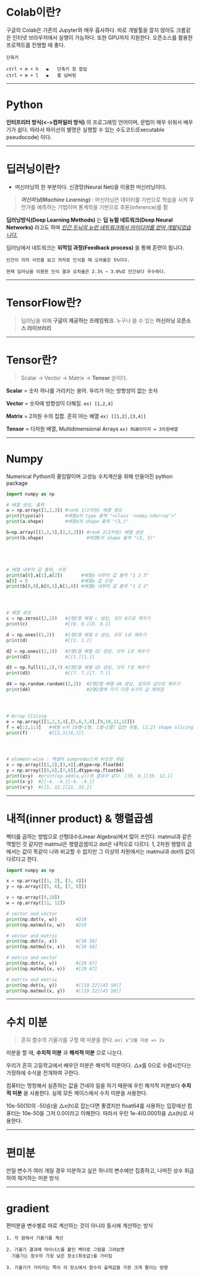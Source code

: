 # Colab이란?

구글의 Colab은 기존의 Jupyter와 매우 흡사하다. 따로 개발툴을 깔지 않아도 크롬같은 인터넷 브라우저에서 실행이 가능하다. 또한 GPU까지 지원한다. 오픈소스를 활용한 프로젝트를 진행할 때 좋다.

```
단축키

ctrl + m + h   ▶   단축키 창 팝업
ctrl + m + l   ▶   줄 넘버링
```

- - -

# Python

**인터프리터 방식(<->컴파일러 방식)** 의 프로그래밍 언어이며, 문법이 매우 쉬워서 배우기가 쉽다. 따라서 파이선의 별명은 실행할 수 있는 수도코드(Executable pseudocode) 이다.

- - -

# 딥러닝이란?

- 머신러닝의 한 부분이다. 신경망(Neural Net)을 이용한 머신러닝이다.

> ***머신러닝(Machine Learning)***  : 머신러닝은 데이터를 기반으로 학습을 시켜 무언가를 예측하는 기법이며 통계학을 기반으로 추론(inference)를 함


**딥러닝방식(Deep Learning Methods)** 는 **딥 뉴럴 네트워크(Deep Neural Networks)** 라고도 하며 <u>*인간 두뇌의 뉴런 네트워크에서 아이디어를 얻어 개발되었습니다.*</u>

딥러닝에서 네트워크는 **되먹임 과정(Feedback process)** 을 통해 훈련이 됩니다.

```
인간이 의자 사진을 보고 의자로 인식할 때 오차율은 5%이다.

현재 딥러닝을 이용한 인식 결과 오차율은 2.3% ~ 3.0%로 인간보다 우수하다.
```

- - -

# TensorFlow란?

>딥러닝을 위해 **구글이 제공하는 프레임워크**. 누구나 쓸 수 있는 **머신러닝 오픈소스 라이브러리**

- - -

# Tensor란?

> Scalar -> Vector -> Matrix -> **Tensor** 순이다.

**Scalar** = 숫자 하나를 가리키는 용어. 우리가 아는 방향성이 없는 숫자

**Vector** = 숫자에 방향성이 더해짐. `ex) [1,2,4]`

**Matrix** = 2차원 수의 집합. 흔히 아는 배열 `ex) [[1,2],[3,4]]`

**Tensor** = 다차원 배열, Multidimensional Arrays `ex) RGB이미지 = 3차원배열`

- - -

# Numpy

Numerical Python의 줄임말이며 고성능 수치계산을 위해 만들어진 python package

```python
import numpy as np

# 배열 생성, 출력
a = np.array([1,2,3]) #rank 1(1차원) 배열 생성
print(type(a))        #배열a의 type 출력 "<class 'numpy.ndarray'>"
print(a.shape)        #배열a의 shape 출력 "(3,)"

b=np.array([[1,2,3],[2,2,2]]) #rank 2(2차원) 배열 생성
print(b.shape)                #배열b의 shape 출력 "(2, 3)"





# 배열 내부의 값 출력, 수정
print(a[0],a[1],a[2])       #배열a 내부의 값 출력 "1 2 3"
a[0] = 5                    #배열a 값 수정
print(b[0,0],b[0,1],b[1,0]) #배열b 내부의 값 출력 "1 2 2"




# 배열 생성
c = np.zeros((2,2))   #2행2열 배열 c 생성, 모두 0으로 채우기
print(c)              #[[0. 0.][0. 0.]]

d = np.ones((1,2))    #1행2열 배열 d 생성, 모두 1로 채우기
print(d)              #[[1. 1.]]

d2 = np.ones((2,1))   #2행1열 배열 d2 생성, 모두 1로 채우기
print(d2)             #[[1.][1.]]

d3 = np.full((2,2),7) #2행2열 배열 d3 생성, 모두 7로 채우기
print(d3)             #[[7. 7.][7. 7.]]

d4 = np.random.random((2,2))  #2행2열 배열 d4 생성, 임의의 값으로 채우기
print(d4)                     #2행2열에 각기 다른 4가지 값 채워짐




# Array Slicing
e = np.array([[1,2,3,4],[5,6,7,8],[9,10,11,12]])
f = e[:2,1:3]   #배열 e의 [0행~1행, 1열~2열] 값만 추출, (2,2) shape slicing
print(f)        #[[2,3][6,7]]




# element-wise : 엑셀의 sumproduct와 비슷한 개념
x = np.array([[1,2],[3,4]],dtype=np.float64)
y = np.array([[5,6],[7,8]],dtype=np.float64)
print(x+y)  #print(np.add(x,y))와 결과가 같다. [[6. 8.][10. 12.]]
print(x-y)  #[[-4. -4.][-4. -4.]]
print(x*y)  #[[5. 12.][21. 32.]]
```

- - -

# 내적(inner product) & 행렬곱셈

벡터를 곱하는 방법으로 선형대수(Linear Algebra)에서 많이 쓰인다. matmul과 같은 역할인 것 같지만 matmul은 행렬곱셈이고 dot은 내적으로 다르다. 1, 2차원 행렬의 곱에서는 값이 똑같이 나와 비교할 수 없지만 그 이상의 차원에서는 matmul과 dot의 값이 다르다고 한다.

```python
import numpy as np

x = np.array([[1, 2], [3, 4]])
y = np.array([[5, 6], [7, 8]])

v = np.array([9,10])
w = np.array([11, 12])

# vector and vector
print(np.dot(v, w))       #219
print(np.matmul(v, w))    #219

# vector and matrix
print(np.dot(v, x))       #[39 58]
print(np.matmul(v, x))    #[39 58]

# matrix and vector
print(np.dot(x, v))       #[29 67]
print(np.matmul(x, v))    #[29 67]

# matrix and matrix
print(np.dot(x, y))       #[[19 22][43 50]]
print(np.matmul(x, y))    #[[19 22][43 50]]
```

- - -

# 수치 미분

> 흔히 함수의 기울기를 구할 때 미분을 한다. `ex) x^2를 미분 => 2x `

미분을 할 때, **수치적 미분** 과 **해석적 미분** 으로 나눈다.

우리가 흔히 고등학교에서 배우던 미분은 해석적 미분이다. △x를 0으로 수렴시킨다는 가정하에 수식을 전개하여 구한다.

컴퓨터는 멍청해서 실존하는 값을 건네야 일을 하기 때문에 우린 해석적 미분보다 **수치적 미분** 을 사용한다. 실제 모든 케이스에서 수치 미분을 사용한다.

10e-50(10의 -50승)을 △x(h)로 잡는다면 좋겠지만 float64를 사용하는 입장에선 컴퓨터는 10e-50을 그저 0.0이라고 이해한다. 따라서 우린 1e-4(0.0001)을 △x(h)로 사용한다.

- - -

# 편미분

만일 변수가 여러 개일 경우 미분하고 싶은 하나의 변수에만 집중하고, 나머진 상수 취급하여 제거하는 미분 방식

- - -

# gradient

편미분을 변수별로 따로 계산하는 것이 아니라 동시에 계산하는 방식

```
1. 각 점에서 기울기를 계산

2. 기울기 결과에 마이너스를 붙인 벡터로 그림을 그려보면
  기울기는 함수의 가장 낮은 장소(최솟값)을 가리킴

3. 기울기가 가리키는 쪽이 각 장소에서 함수의 출력값을 가장 크게 줄이는 방향
```
